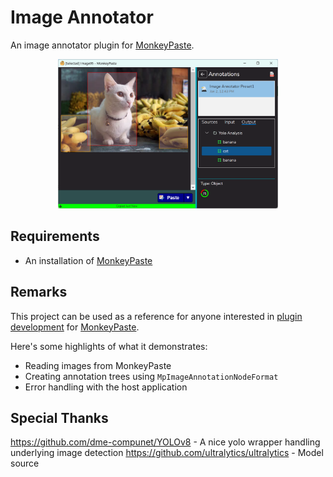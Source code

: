 # Image Annotator
An image annotator plugin for [MonkeyPaste](https://www.monkeypaste.com).

<p style="text-align: center;"><img style="width: 70%" src="screenshot.png" /></p>

## Requirements
- An installation of [MonkeyPaste](https://www.monkeypaste.com/download) 
## Remarks
This project can be used as a reference for anyone interested in [plugin development](https://www.monkeypaste.com/docs/plugins/plugin-development) for [MonkeyPaste](https://www.monkeypaste.com).

Here's some highlights of what it demonstrates:
- Reading images from MonkeyPaste
- Creating annotation trees using `MpImageAnnotationNodeFormat`
- Error handling with the host application

## Special Thanks

https://github.com/dme-compunet/YOLOv8 - A nice yolo wrapper handling underlying image detection
https://github.com/ultralytics/ultralytics - Model source